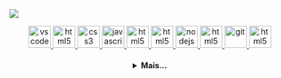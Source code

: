<img src="https://user-images.githubusercontent.com/83317033/151606861-57e2ad6a-4c15-47a6-a50b-68e092954164.png">

  <p align="center">
   <a href="https://code.visualstudio.com/">
      <img src="https://cdn.jsdelivr.net/gh/devicons/devicon/icons/vscode/vscode-original.svg" alt="vscode" width="40" height="40"/>
   </a>
   <a href="https://developer.mozilla.org/pt-BR/docs/Web/HTML">
      <img src="https://cdn.jsdelivr.net/gh/devicons/devicon/icons/html5/html5-plain.svg" alt="html5" width="40" height="40"/>
   </a>
   <a href="https://developer.mozilla.org/pt-BR/docs/Web/CSS">
      <img src="https://cdn.jsdelivr.net/gh/devicons/devicon/icons/css3/css3-plain.svg" alt="css3" width="40" height="40"/>
   </a>
   <a href="https://developer.mozilla.org/en-US/docs/Web/JavaScript">
      <img src="https://cdn.jsdelivr.net/gh/devicons/devicon/icons/javascript/javascript-original.svg" alt="javascript" width="40" height="40"/>
   </a>
   <a href="https://developer.mozilla.org/pt-BR/docs/Web/Bootstrap">
      <img src="https://cdn.jsdelivr.net/gh/devicons/devicon/icons/bootstrap/bootstrap-plain.svg" alt="html5" width="40" height="40"/>
   </a>
   <a href="https://developer.mozilla.org/pt-BR/docs/Web/Mysql">
      <img src="https://cdn.jsdelivr.net/gh/devicons/devicon/icons/mysql/mysql-plain.svg" alt="html5" width="40" height="40"/>
   </a>
   <a href="https://nodejs.org">
      <img src="https://cdn.jsdelivr.net/gh/devicons/devicon/icons/nodejs/nodejs-original.svg" alt="nodejs" width="40" height="40"/>
   </a>
   <a href="https://www.electronjs.org/">
      <img src="https://cdn.jsdelivr.net/gh/devicons/devicon/icons/electron/electron-original.svg" alt="html5" width="40" height="40"/>
   </a>
   <a href="https://git-scm.com/">
      <img src="https://cdn.jsdelivr.net/gh/devicons/devicon/icons/git/git-original.svg" alt="git" width="40" height="40"/>
   </a>
   <a href="https://developer.mozilla.org/pt-BR/docs/Web/Php">
      <img src="https://cdn.jsdelivr.net/gh/devicons/devicon/icons/php/php-plain.svg" alt="html5" width="40" height="40"/>
   </a>
</p>

<h4 align="center">
<details>
<summary>Mais...</summary>

  <table border="0" align="center">
<tr border="0">
<td width="50%" align="center">
  
  <img  align="center"  src="https://github-readme-stats.vercel.app/api?username=nathgit198&theme=cobalt&show_icons=true&count_private=true" />
  <br></br>
  <img  title="🔥 Get streak stats for your profile at git.io/streak-stats" alt="Mark streak" src="https://github-readme-streak-stats.herokuapp.com/?user=nathgit198&theme=dark&hide_border=true" />


  
</td>

<td width="50%" align="center">

  <img  align="center"  src="https://github-readme-stats.anuraghazra1.vercel.app/api/top-langs/?username=nathgit198&theme=dark&hide_border=true&no-bg=true&no-frame=true&langs_count=10"/>
  
  </td>
</tr>
</table>

<br>
  
  <p align="center">
  <a href="https://github.com/nathgit198/nathgit198"><img src="https://readme-typing-svg.herokuapp.com?color=%2336BCF7&center=true&vCenter=true&lines=Hi+%2C+welcome+to+my+Github+page;I+am+Nathálya;Web+Dev"></a>
</p>

<h3 align="center">Trabalhando em:</h3>

<p align="center">
  <a href="https://github.com/Nathgit198/make_your_burger">
    <img
      align="center"
      height="120em"
      src="https://github-readme-stats.vercel.app/api/pin/?username=Nathgit198&repo=make_your_burger&theme=tokyonight">
    </img>
  </a>
</p>

<br>

<p align="center">
  <a href="https://github.com/Nathgit198">
    <img
      align="center"
      src="https://github-profile-trophy.vercel.app/?username=Nathgit198&theme=onedark&no-frame=true&row=1&&margin-w=20&no-bg=true"
    />
  </a>
</a>
</p>

<h3 align="center">Sobre mim:</h3>

<p align="center">
  <a href="https://instagram.com/natdev198/">
    <img
      align="center"
      src="https://img.shields.io/badge/Instagram-1C1C1C?style=for-the-badge&logo=instagram&logoColor=00FFFF"
    />
  </a>
  <a href="https://www.linkedin.com/in/nath%C3%A1lya-lima-1b1976215/">
    <img
         align="center"
         src="https://img.shields.io/badge/LinkedIn-1C1C1C?style=for-the-badge&logo=linkedin&logoColor=00FFFF"
  </a>
</p>
<h5 align="center">@Nathgit198</h5>
</details>
